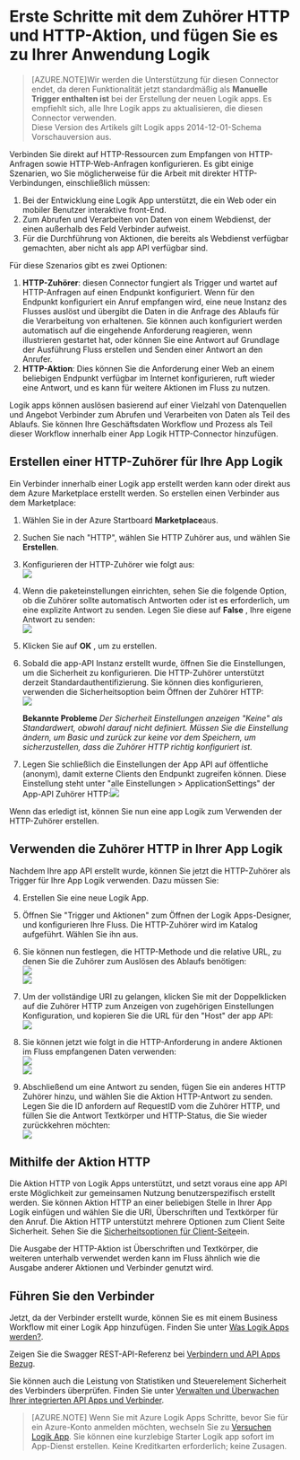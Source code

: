 <properties
   pageTitle="Verwenden des HTTP Zuhörer und Verbinder in Logik Apps | Microsoft Azure-App-Verwaltungsdienst "
   description="So erstellen und konfigurieren Sie die Zuhörer HTTP und HTTP Aktion Verbinder oder API-app und in einer app Logik in Azure-App-Dienst verwenden"
   services="logic-apps"
   documentationCenter=".net,nodejs,java"
   authors="anuragdalmia"
   manager="erikre"
   editor=""/>

<tags
   ms.service="logic-apps"
   ms.devlang="multiple"
   ms.topic="article"
   ms.tgt_pltfrm="na"
   ms.workload="integration"
   ms.date="08/31/2016"
   ms.author="prkumar"/>


# <a name="get-started-with-the-http-listener-and-http-action-and-add-it-to-your-logic-app"></a>Erste Schritte mit dem Zuhörer HTTP und HTTP-Aktion, und fügen Sie es zu Ihrer Anwendung Logik

> [AZURE.NOTE]Wir werden die Unterstützung für diesen Connector endet, da deren Funktionalität jetzt standardmäßig als **Manuelle Trigger enthalten ist** bei der Erstellung der neuen Logik apps.  Es empfiehlt sich, alle Ihre Logik apps zu aktualisieren, die diesen Connector verwenden.  
> Diese Version des Artikels gilt Logik apps 2014-12-01-Schema Vorschauversion aus.

Verbinden Sie direkt auf HTTP-Ressourcen zum Empfangen von HTTP-Anfragen sowie HTTP-Web-Anfragen konfigurieren. Es gibt einige Szenarien, wo Sie möglicherweise für die Arbeit mit direkter HTTP-Verbindungen, einschließlich müssen:

1.  Bei der Entwicklung eine Logik App unterstützt, die ein Web oder ein mobiler Benutzer interaktive front-End.
2.  Zum Abrufen und Verarbeiten von Daten von einem Webdienst, der einen außerhalb des Feld Verbinder aufweist.
3.  Für die Durchführung von Aktionen, die bereits als Webdienst verfügbar gemachten, aber nicht als app API verfügbar sind.

Für diese Szenarios gibt es zwei Optionen:

1. **HTTP-Zuhörer**: diesen Connector fungiert als Trigger und wartet auf HTTP-Anfragen auf einen Endpunkt konfiguriert. Wenn für den Endpunkt konfiguriert ein Anruf empfangen wird, eine neue Instanz des Flusses auslöst und übergibt die Daten in die Anfrage des Ablaufs für die Verarbeitung von erhaltenen. Sie können auch konfiguriert werden automatisch auf die eingehende Anforderung reagieren, wenn illustrieren gestartet hat, oder können Sie eine Antwort auf Grundlage der Ausführung Fluss erstellen und Senden einer Antwort an den Anrufer.
2. **HTTP-Aktion**: Dies können Sie die Anforderung einer Web an einem beliebigen Endpunkt verfügbar im Internet konfigurieren, ruft wieder eine Antwort, und es kann für weitere Aktionen im Fluss zu nutzen.

Logik apps können auslösen basierend auf einer Vielzahl von Datenquellen und Angebot Verbinder zum Abrufen und Verarbeiten von Daten als Teil des Ablaufs. Sie können Ihre Geschäftsdaten Workflow und Prozess als Teil dieser Workflow innerhalb einer App Logik HTTP-Connector hinzufügen. 

## <a name="creating-an-http-listener-for-your-logic-app"></a>Erstellen einer HTTP-Zuhörer für Ihre App Logik
Ein Verbinder innerhalb einer Logik app erstellt werden kann oder direkt aus dem Azure Marketplace erstellt werden. So erstellen einen Verbinder aus dem Marketplace:  

1. Wählen Sie in der Azure Startboard **Marketplace**aus.
2. Suchen Sie nach "HTTP", wählen Sie HTTP Zuhörer aus, und wählen Sie **Erstellen**.
3.  Konfigurieren der HTTP-Zuhörer wie folgt aus:  
![][1]

4.  Wenn die paketeinstellungen einrichten, sehen Sie die folgende Option, ob die Zuhörer sollte automatisch Antworten oder ist es erforderlich, um eine explizite Antwort zu senden. Legen Sie diese auf **False** , Ihre eigene Antwort zu senden:  
![][2]

5.  Klicken Sie auf **OK** , um zu erstellen.
6.  Sobald die app-API Instanz erstellt wurde, öffnen Sie die Einstellungen, um die Sicherheit zu konfigurieren. Die HTTP-Zuhörer unterstützt derzeit Standardauthentifizierung. Sie können dies konfigurieren, verwenden die Sicherheitsoption beim Öffnen der Zuhörer HTTP:  
![][3]
  
    **Bekannte Probleme** *Der Sicherheit Einstellungen anzeigen "Keine" als Standardwert, obwohl darauf nicht definiert. Müssen Sie die Einstellung ändern, um Basic und zurück zur keine vor dem Speichern, um sicherzustellen, dass die Zuhörer HTTP richtig konfiguriert ist.*  

7. Legen Sie schließlich die Einstellungen der App API auf öffentliche (anonym), damit externe Clients den Endpunkt zugreifen können. Diese Einstellung steht unter "alle Einstellungen > ApplicationSettings" der App-API Zuhörer HTTP:![][10]

Wenn das erledigt ist, können Sie nun eine app Logik zum Verwenden der HTTP-Zuhörer erstellen.

## <a name="using-the-http-listener-in-your-logic-app"></a>Verwenden die Zuhörer HTTP in Ihrer App Logik
Nachdem Ihre app API erstellt wurde, können Sie jetzt die HTTP-Zuhörer als Trigger für Ihre App Logik verwenden. Dazu müssen Sie:

4.  Erstellen Sie eine neue Logik App.
5.  Öffnen Sie "Trigger und Aktionen" zum Öffnen der Logik Apps-Designer, und konfigurieren Ihre Fluss. Die HTTP-Zuhörer wird im Katalog aufgeführt. Wählen Sie ihn aus.
6.  Sie können nun festlegen, die HTTP-Methode und die relative URL, zu denen Sie die Zuhörer zum Auslösen des Ablaufs benötigen:  
![][4]  
![][5]

7.  Um der vollständige URI zu gelangen, klicken Sie mit der Doppelklicken auf die Zuhörer HTTP zum Anzeigen von zugehörigen Einstellungen Konfiguration, und kopieren Sie die URL für den "Host" der app API:  
![][6]
8.  Sie können jetzt wie folgt in die HTTP-Anforderung in andere Aktionen im Fluss empfangenen Daten verwenden:  
![][7]  
![][8]
9.  Abschließend um eine Antwort zu senden, fügen Sie ein anderes HTTP Zuhörer hinzu, und wählen Sie die Aktion HTTP-Antwort zu senden. Legen Sie die ID anfordern auf RequestID vom die Zuhörer HTTP, und füllen Sie die Antwort Textkörper und HTTP-Status, die Sie wieder zurückkehren möchten:  
![][9]

## <a name="using-the-http-action"></a>Mithilfe der Aktion HTTP
Die Aktion HTTP von Logik Apps unterstützt, und setzt voraus eine app API erste Möglichkeit zur gemeinsamen Nutzung benutzerspezifisch erstellt werden. Sie können Aktion HTTP an einer beliebigen Stelle in Ihrer App Logik einfügen und wählen Sie die URI, Überschriften und Textkörper für den Anruf.
Die Aktion HTTP unterstützt mehrere Optionen zum Client Seite Sicherheit. Sehen Sie die [Sicherheitsoptionen für Client-Seite](../scheduler/scheduler-outbound-authentication.md)ein.

Die Ausgabe der HTTP-Aktion ist Überschriften und Textkörper, die weiteren unterhalb verwendet werden kann im Fluss ähnlich wie die Ausgabe anderer Aktionen und Verbinder genutzt wird.

## <a name="do-more-with-your-connector"></a>Führen Sie den Verbinder
Jetzt, da der Verbinder erstellt wurde, können Sie es mit einem Business Workflow mit einer Logik App hinzufügen. Finden Sie unter [Was Logik Apps werden?](app-service-logic-what-are-logic-apps.md).

Zeigen Sie die Swagger REST-API-Referenz bei [Verbindern und API Apps Bezug](http://go.microsoft.com/fwlink/p/?LinkId=529766).

Sie können auch die Leistung von Statistiken und Steuerelement Sicherheit des Verbinders überprüfen. Finden Sie unter [Verwalten und Überwachen Ihrer integrierten API Apps und Verbinder](app-service-logic-monitor-your-connectors.md).

> [AZURE.NOTE] Wenn Sie mit Azure Logik Apps Schritte, bevor Sie für ein Azure-Konto anmelden möchten, wechseln Sie zu [Versuchen Logik App](https://tryappservice.azure.com/?appservice=logic). Sie können eine kurzlebige Starter Logik app sofort im App-Dienst erstellen. Keine Kreditkarten erforderlich; keine Zusagen.

<!--Image references-->
[1]: ./media/app-service-logic-connector-http/1.png
[2]: ./media/app-service-logic-connector-http/2.png
[3]: ./media/app-service-logic-connector-http/3.png
[4]: ./media/app-service-logic-connector-http/4.png
[5]: ./media/app-service-logic-connector-http/5.png
[6]: ./media/app-service-logic-connector-http/6.png
[7]: ./media/app-service-logic-connector-http/7.png
[8]: ./media/app-service-logic-connector-http/8.png
[9]: ./media/app-service-logic-connector-http/9.png
[10]: ./media/app-service-logic-connector-http/10.png

